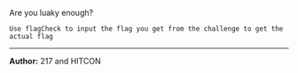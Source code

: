 Are you luaky enough?

`Use flagCheck to input the flag you get from the challenge to get the actual flag`

---
**Author:** 217 and HITCON